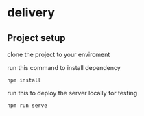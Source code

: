 # delivery


## Project setup
clone the project to your enviroment

run this command to install dependency
```
npm install
```

run this to deploy the server locally for testing
```
npm run serve
```
